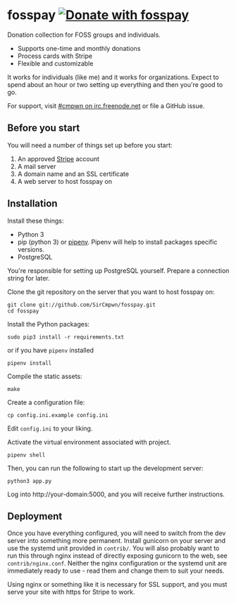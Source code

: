 # fosspay [![Donate with fosspay](https://drewdevault.com/donate/static/donate-with-fosspay.png)](https://drewdevault.com/donate?project=3)

Donation collection for FOSS groups and individuals.

* Supports one-time and monthly donations
* Process cards with Stripe
* Flexible and customizable

It works for individuals (like me) and it works for organizations. Expect to
spend about an hour or two setting up everything and then you're good to go.

For support, visit [#cmpwn on
irc.freenode.net](http://webchat.freenode.net/?channels=cmpwn&uio=d4)
or file a GitHub issue.

## Before you start

You will need a number of things set up before you start:

1. An approved [Stripe](https://stripe.com/) account
1. A mail server
1. A domain name and an SSL certificate
1. A web server to host fosspay on

## Installation

Install these things:

* Python 3
* pip (python 3) or [pipenv](https://github.com/pypa/pipenv/). Pipenv will help to install packages specific versions.
* PostgreSQL

You're responsible for setting up PostgreSQL yourself. Prepare a connection
string for later.

Clone the git repository on the server that you want to host fosspay on:

    git clone git://github.com/SirCmpwn/fosspay.git
    cd fosspay

Install the Python packages:

    sudo pip3 install -r requirements.txt

or if you have `pipenv` installed

    pipenv install

Compile the static assets:

    make

Create a configuration file:

    cp config.ini.example config.ini

Edit `config.ini` to your liking.

Activate the virtual environment associated with project.

    pipenv shell

Then, you can run the following to start up
the development server:

    python3 app.py

Log into http://your-domain:5000, and you will receive further instructions.

## Deployment

Once you have everything configured, you will need to switch from the dev server
into something more permanent. Install gunicorn on your server and use the
systemd unit provided in `contrib/`. You will also probably want to run this
through nginx instead of directly exposing gunicorn to the web, see
`contrib/nginx.conf`. Neither the nginx configuration or the systemd unit are
immediately ready to use - read them and change them to suit your needs.

Using nginx or something like it is necessary for SSL support, and you must
serve your site with https for Stripe to work.
